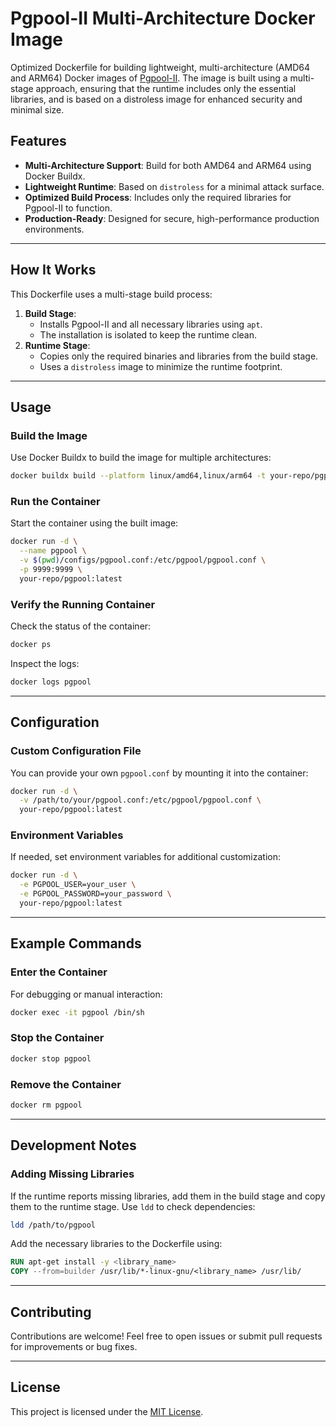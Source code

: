 # Pgpool-II Multi-Architecture Docker Image

Optimized Dockerfile for building lightweight, multi-architecture (AMD64 and ARM64) Docker images of [Pgpool-II](https://www.pgpool.net/). The image is built using a multi-stage approach, ensuring that the runtime includes only the essential libraries, and is based on a distroless image for enhanced security and minimal size.

## Features
- **Multi-Architecture Support**: Build for both AMD64 and ARM64 using Docker Buildx.
- **Lightweight Runtime**: Based on `distroless` for a minimal attack surface.
- **Optimized Build Process**: Includes only the required libraries for Pgpool-II to function.
- **Production-Ready**: Designed for secure, high-performance production environments.

---

## How It Works
This Dockerfile uses a multi-stage build process:
1. **Build Stage**: 
   - Installs Pgpool-II and all necessary libraries using `apt`.
   - The installation is isolated to keep the runtime clean.
2. **Runtime Stage**:
   - Copies only the required binaries and libraries from the build stage.
   - Uses a `distroless` image to minimize the runtime footprint.

---

## Usage

### Build the Image
Use Docker Buildx to build the image for multiple architectures:
```bash
docker buildx build --platform linux/amd64,linux/arm64 -t your-repo/pgpool:latest --push .
```

### Run the Container
Start the container using the built image:
```bash
docker run -d \
  --name pgpool \
  -v $(pwd)/configs/pgpool.conf:/etc/pgpool/pgpool.conf \
  -p 9999:9999 \
  your-repo/pgpool:latest
```

### Verify the Running Container
Check the status of the container:
```bash
docker ps
```

Inspect the logs:
```bash
docker logs pgpool
```

---

## Configuration

### Custom Configuration File
You can provide your own `pgpool.conf` by mounting it into the container:
```bash
docker run -d \
  -v /path/to/your/pgpool.conf:/etc/pgpool/pgpool.conf \
  your-repo/pgpool:latest
```

### Environment Variables
If needed, set environment variables for additional customization:
```bash
docker run -d \
  -e PGPOOL_USER=your_user \
  -e PGPOOL_PASSWORD=your_password \
  your-repo/pgpool:latest
```

---

## Example Commands

### Enter the Container
For debugging or manual interaction:
```bash
docker exec -it pgpool /bin/sh
```

### Stop the Container
```bash
docker stop pgpool
```

### Remove the Container
```bash
docker rm pgpool
```

---

## Development Notes

### Adding Missing Libraries
If the runtime reports missing libraries, add them in the build stage and copy them to the runtime stage. Use `ldd` to check dependencies:
```bash
ldd /path/to/pgpool
```

Add the necessary libraries to the Dockerfile using:
```dockerfile
RUN apt-get install -y <library_name>
COPY --from=builder /usr/lib/*-linux-gnu/<library_name> /usr/lib/
```

---

## Contributing
Contributions are welcome! Feel free to open issues or submit pull requests for improvements or bug fixes.

---

## License
This project is licensed under the [MIT License](LICENSE).
